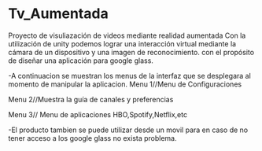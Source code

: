 # Tv_Aumentada
 Proyecto de visuliazación de videos mediante realidad aumentada
Con la utilización de unity podemos lograr una interacción virtual mediante la cámara de un dispositivo y una imagen de reconocimiento.  con el propósito de diseñar una aplicación para google glass.
 
-A continuacion se muestran los menus de la interfaz que se desplegara al momento de manipular la aplicacion.
Menu 1//Menu de Configuraciones
 
Menu 2//Muestra la guía de canales y preferencias
 
Menu 3// Menu de aplicaciones HBO,Spotify,Netflix,etc
 
-El producto tambien se puede utilizar desde un movil para en caso de no tener acceso a los google glass no exista problema.
 
